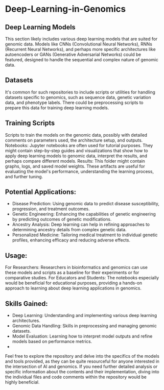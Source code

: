 # Deep-Learning-in-Genomics



## Deep Learning Models
This section likely includes various deep learning models that are suited for genomic data. Models like CNNs (Convolutional Neural Networks), RNNs (Recurrent Neural Networks), and perhaps more specific architectures like autoencoders or GANs (Generative Adversarial Networks) could be featured, designed to handle the sequential and complex nature of genomic data.

## Datasets
It's common for such repositories to include scripts or utilities for handling datasets specific to genomics, such as sequence data, genetic variation data, and phenotype labels. There could be preprocessing scripts to prepare this data for training deep learning models.

## Training Scripts
Scripts to train the models on the genomic data, possibly with detailed comments on parameters used, the architecture setup, and outputs.
Notebooks: Jupyter notebooks are often used for tutorial purposes. They might contain step-by-step guides and visualizations that show how to apply deep learning models to genomic data, interpret the results, and perhaps compare different models.
Results: This folder might contain graphs, logs, and saved model weights. These artifacts are useful for evaluating the model's performance, understanding the learning process, and further tuning.

## Potential Applications:
- Disease Prediction: Using genomic data to predict disease susceptibility, progression, and treatment outcomes.
- Genetic Engineering: Enhancing the capabilities of genetic engineering by predicting outcomes of genetic modifications.
- Ancestry Analysis: Deep learning can help in refining approaches to determining ancestry details from complex genetic data.
- Personalized Medicine: Tailoring medical treatment to individual genetic profiles, enhancing efficacy and reducing adverse effects.
## Usage:
For Researchers: Researchers in bioinformatics and genomics can use these models and scripts as a baseline for their experiments or for comparative studies.
For Educators and Students: The notebooks especially would be beneficial for educational purposes, providing a hands-on approach to learning about deep learning applications in genomics.
## Skills Gained:
- Deep Learning: Understanding and implementing various deep learning architectures.
- Genomic Data Handling: Skills in preprocessing and managing genomic datasets.
- Model Evaluation: Learning how to interpret model outputs and refine models based on performance metrics.
-

Feel free to explore the repository and delve into the specifics of the models and tools provided, as they can be quite resourceful for anyone interested in the intersection of AI and genomics. If you need further detailed analysis or specific information about the contents and their implementation, diving into the individual files and code comments within the repository would be highly beneficial.
